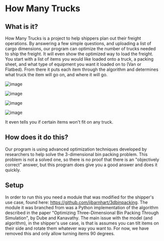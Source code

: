 # How Many Trucks

## What is it?

How Many Trucks is a project to help shippers plan out their freight operations. By answering a few simple questions, and uploading a list of cargo dimensions, our program can optimize the number of trucks needed to ship the freight. It will even show the optimized way to load the freight.
You start with a list of items you would like loaded onto a truck, a packing sheet, and what type of equipment you want it loaded on to (Van or Flatbed). From there it puts each item through the algorithm and determines what truck the item will go on, and where it will go.

![image](https://github.com/user-attachments/assets/5116b559-1ec2-4e02-8cdd-b68dc4350232)

![image](https://github.com/user-attachments/assets/af633a3c-2708-4f26-94ae-462e4a3e21d3)

![image](https://github.com/user-attachments/assets/3f024789-739a-47bb-ab0d-5cce4742cdc1)

![image](https://github.com/user-attachments/assets/50280f1a-6d6a-4e65-b65a-2ce5b94219b7)

It even tells you if certain items won't fit on any truck.

## How does it do this?

Our program is using advanced optimization techniques developed by researchers to help solve the 3-dimensional bin packing problem. This problem is not a solved one, so there is no proof that there is an "objectively correct" answer, but this program does give you a good answer and does it quickly.

## Setup

In order to run this you need a module that was modified for the shipper's use case, found here: https://github.com/jibarnhart/3dbinpacking. The module it was branched from was a Python implementation of the algorithm described in the paper "Optimizing Three-Dimensional Bin Packing Through Simulation", by Dube and Kanavathy. The main issue with the model (and algorithm), in the shipper's use case, is that is assumes you can tilt items on their side and rotate them whatever way you want to. For now, we have removed this and only allow turning items 90 degrees.

